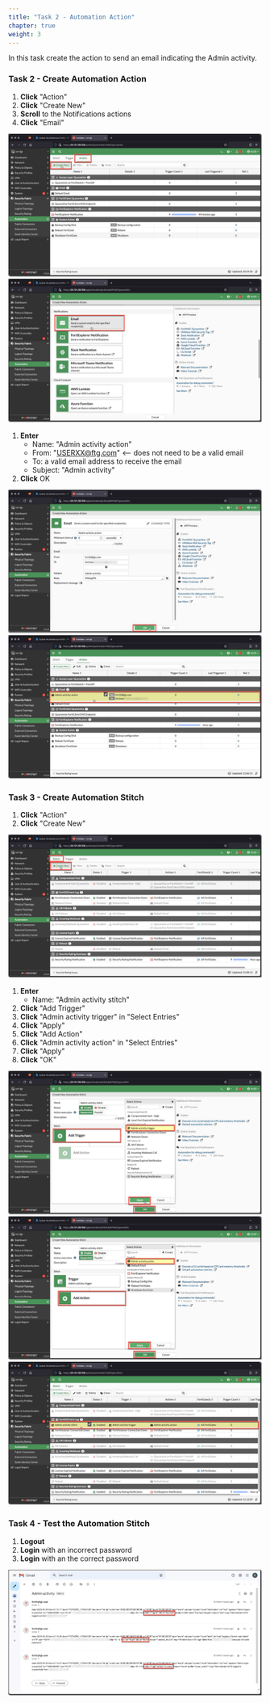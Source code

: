 ```yaml
---
title: "Task 2 - Automation Action"
chapter: true
weight: 3
---
```


In this task create the action to send an email indicating the Admin activity.

### Task 2 - Create Automation Action

1. **Click** "Action"
1. **Click** "Create New"
1. **Scroll** to the Notifications actions
1. **Click** "Email"

  ![stitchtask2](../images/stitch_task2-01.jpg)
  ![stitchtask2](../images/stitch_task2-02.jpg)

1. **Enter**
    * Name: "Admin activity action"
    * From: "USERXX@ftg.com" <-- does not need to be a valid email
    * To: a valid email address to receive the email
    * Subject: "Admin activity"
1. **Click** OK

  ![stitchtask2](../images/stitch_task2-03.jpg)
  ![stitchtask2](../images/stitch_task2-04.jpg)

### Task 3 - Create Automation Stitch

1. **Click** "Action"
1. **Click** "Create New"

  ![stitchtask3](../images/stitch_task3-01.jpg)

1. **Enter**
    * Name: "Admin activity stitch"
1. **Click** "Add Trigger"
1. **Click** "Admin activity trigger" in "Select Entries"
1. **Click** "Apply"
1. **Click** "Add Action"
1. **Click** "Admin activity action" in "Select Entries"
1. **Click** "Apply"
1. **Click** "OK"

  ![stitchtask3](../images/stitch_task3-02.jpg)
  ![stitchtask3](../images/stitch_task3-03.jpg)
  ![stitchtask3](../images/stitch_task3-04.jpg)

### Task 4 - Test the Automation Stitch

1. **Logout**
1. **Login** with an incorrect password
1. **Login** with an the correct password

  ![stitchtask4](../images/stitch_task4-01.jpg)
